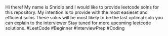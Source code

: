 Hi there! My name is Shridip and I would like to provide leetcode solns for this repository.
My intention is to provide with the most easieset and efficient solns
These solns will be most likely to be the last optimal soln you can explain to the interviewer
Stay tuned for more upcoming leetcode solutions.
#LeetCode #Beginner #InterviewPrep #Coding
